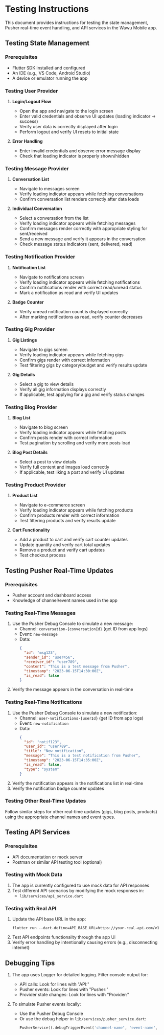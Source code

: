 # Testing Instructions

This document provides instructions for testing the state management, Pusher real-time event handling, and API services in the Wawu Mobile app.

## Testing State Management

### Prerequisites
- Flutter SDK installed and configured
- An IDE (e.g., VS Code, Android Studio)
- A device or emulator running the app

### Testing User Provider
1. **Login/Logout Flow**
   - Open the app and navigate to the login screen
   - Enter valid credentials and observe UI updates (loading indicator → success)
   - Verify user data is correctly displayed after login
   - Perform logout and verify UI resets to initial state

2. **Error Handling**
   - Enter invalid credentials and observe error message display
   - Check that loading indicator is properly shown/hidden

### Testing Message Provider
1. **Conversation List**
   - Navigate to messages screen
   - Verify loading indicator appears while fetching conversations
   - Confirm conversation list renders correctly after data loads

2. **Individual Conversation**
   - Select a conversation from the list
   - Verify loading indicator appears while fetching messages
   - Confirm messages render correctly with appropriate styling for sent/received
   - Send a new message and verify it appears in the conversation
   - Check message status indicators (sent, delivered, read)

### Testing Notification Provider
1. **Notification List**
   - Navigate to notifications screen
   - Verify loading indicator appears while fetching notifications
   - Confirm notifications render with correct read/unread status
   - Mark a notification as read and verify UI updates

2. **Badge Counter**
   - Verify unread notification count is displayed correctly
   - After marking notifications as read, verify counter decreases

### Testing Gig Provider
1. **Gig Listings**
   - Navigate to gigs screen
   - Verify loading indicator appears while fetching gigs
   - Confirm gigs render with correct information
   - Test filtering gigs by category/budget and verify results update

2. **Gig Details**
   - Select a gig to view details
   - Verify all gig information displays correctly
   - If applicable, test applying for a gig and verify status changes

### Testing Blog Provider
1. **Blog List**
   - Navigate to blog screen
   - Verify loading indicator appears while fetching posts
   - Confirm posts render with correct information
   - Test pagination by scrolling and verify more posts load

2. **Blog Post Details**
   - Select a post to view details
   - Verify full content and images load correctly
   - If applicable, test liking a post and verify UI updates

### Testing Product Provider
1. **Product List**
   - Navigate to e-commerce screen
   - Verify loading indicator appears while fetching products
   - Confirm products render with correct information
   - Test filtering products and verify results update

2. **Cart Functionality**
   - Add a product to cart and verify cart counter updates
   - Update quantity and verify cart total updates
   - Remove a product and verify cart updates
   - Test checkout process

## Testing Pusher Real-Time Updates

### Prerequisites
- Pusher account and dashboard access
- Knowledge of channel/event names used in the app

### Testing Real-Time Messages
1. Use the Pusher Debug Console to simulate a new message:
   - Channel: `conversation-{conversationId}` (get ID from app logs)
   - Event: `new-message`
   - Data: 
     ```json
     {
       "id": "msg123",
       "sender_id": "user456",
       "receiver_id": "user789",
       "content": "This is a test message from Pusher",
       "timestamp": "2023-06-15T14:30:00Z",
       "is_read": false
     }
     ```
2. Verify the message appears in the conversation in real-time

### Testing Real-Time Notifications
1. Use the Pusher Debug Console to simulate a new notification:
   - Channel: `user-notifications-{userId}` (get ID from app logs)
   - Event: `new-notification`
   - Data:
     ```json
     {
       "id": "notif123",
       "user_id": "user789",
       "title": "New notification",
       "message": "This is a test notification from Pusher",
       "timestamp": "2023-06-15T14:35:00Z",
       "is_read": false,
       "type": "system"
     }
     ```
2. Verify the notification appears in the notifications list in real-time
3. Verify the notification badge counter updates

### Testing Other Real-Time Updates
Follow similar steps for other real-time updates (gigs, blog posts, products) using the appropriate channel names and event types.

## Testing API Services

### Prerequisites
- API documentation or mock server
- Postman or similar API testing tool (optional)

### Testing with Mock Data
1. The app is currently configured to use mock data for API responses
2. Test different API scenarios by modifying the mock responses in:
   - `lib/services/api_service.dart`

### Testing with Real API
1. Update the API base URL in the app:
   ```
   flutter run --dart-define=API_BASE_URL=https://your-real-api.com/v1
   ```
2. Test API endpoints functionality through the app UI
3. Verify error handling by intentionally causing errors (e.g., disconnecting internet)

## Debugging Tips
1. The app uses Logger for detailed logging. Filter console output for:
   - API calls: Look for lines with "API:"
   - Pusher events: Look for lines with "Pusher:"
   - Provider state changes: Look for lines with "Provider:"

2. To simulate Pusher events locally:
   - Use the Pusher Debug Console
   - Or use the debug helper in `lib/services/pusher_service.dart`:
     ```dart
     PusherService().debugTriggerEvent('channel-name', 'event-name', jsonData);
     ``` 